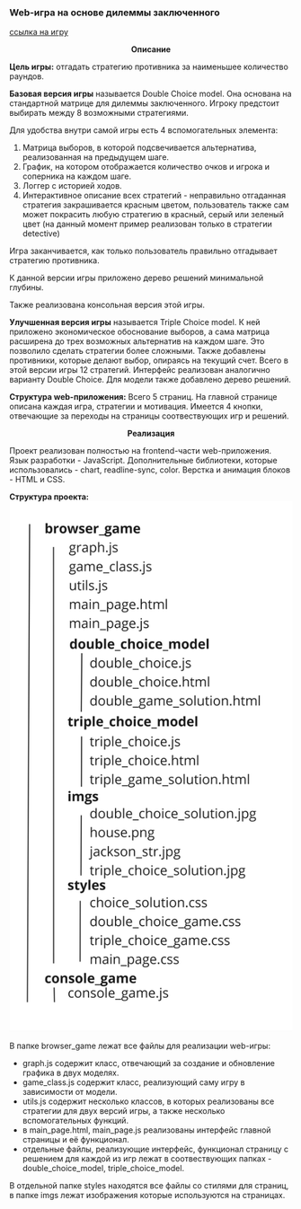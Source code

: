 ### Web-игра на основе дилеммы заключенного

[ссылка на игру](browser_game\main_page.html)

__<center> Описание </center>__

__Цель игры:__ отгадать стратегию противника за наименьшее количество раундов.

__Базовая версия игры__ называется Double Choice model. Она основана на стандартной матрице для дилеммы заключенного. Игроку предстоит выбирать между 8 возможными стратегиями.

Для удобства внутри самой игры есть 4 вспомогательных элемента:
   1. Матрица выборов, в которой подсвечивается альтернатива, реализованная на предыдущем шаге.
   2. График, на котором отображается количество очков и игрока и соперника на каждом шаге.
   3. Логгер с историей ходов.
   4. Интерактивное описание всех стратегий - неправильно отгаданная стратегия закрашивается красным цветом, пользователь также сам может покрасить любую стратегию в красный, серый или зеленый цвет (на данный момент пример реализован только в стратегии detective)

Игра заканчивается, как только пользователь правильно отгадывает стратегию противника.

К данной версии игры приложено дерево решений минимальной глубины.

Также реализована консольная версия этой игры.

__Улучшенная версия игры__ называется Triple Choice model. К ней приложено экономическое обоснование выборов, а сама матрица расширена до трех возможных альтернатив на каждом шаге. Это позволило сделать стратегии более сложными. Также добавлены противники, которые делают выбор, опираясь на текущий счет. Всего в этой версии игры 12 стратегий. Интерфейс реализован аналогично варианту Double Choice. Для модели также добавлено дерево решений.

__Структура web-приложения:__ Всего 5 страниц. На главной странице описана каждая игра, стратегии и мотивация. Имеется 4 кнопки, отвечающие за переходы на страницы соотвествующих игр и решений.

__<center> Реализация </center>__

Проект реализован полностью на frontend-части web-приложения. Язык разработки - JavaScript. Дополнительные библиотеки, которые использовались - chart, readline-sync, color. Верстка и анимация блоков - HTML и CSS.

__Структура проекта:__ 
![структура](description.jpg)

В папке browser_game лежат все файлы для реализации web-игры: 
* graph.js содержит класс, отвечающий за создание и обновление графика в двух моделях.
* game_class.js содержит класс, реализующий саму игру в зависимости от модели.
* utils.js содержит несколько классов, в которых реализованы все стратегии для двух версий игры, а также несколько вспомогательных функций.
* в main_page.html, main_page.js реализованы интерфейс главной страницы и её функционал.
* отдельные файлы, реализующие интерфейс, функционал страницу с решением для каждой из игр лежат в соотвествующих папках - double_choice_model, triple_choice_model.

В отдельной папке styles находятся все файлы со стилями для страниц, в папке imgs лежат изображения которые используются на страницах. 
